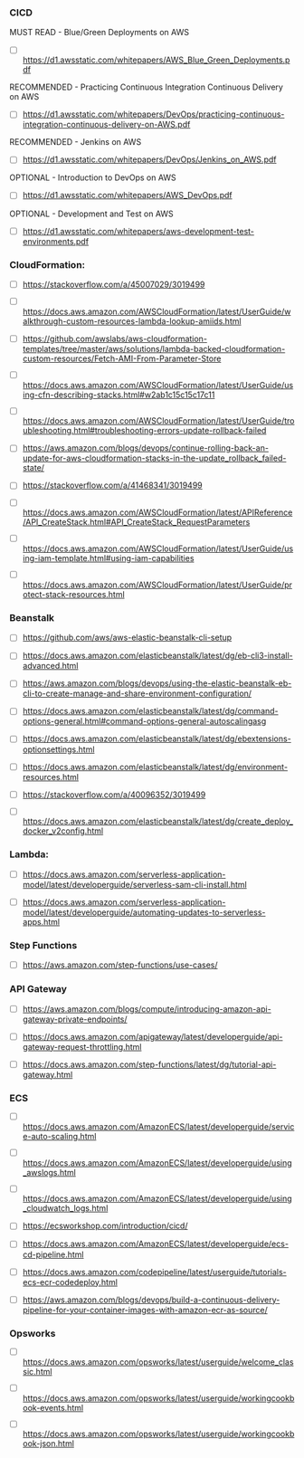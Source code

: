 
<!---
liuhory/liuhory is a ✨ special ✨ repository because its `README.md` (this file) appears on your GitHub profile.
AWS reading list
--->




### CICD

MUST READ - Blue/Green Deployments on AWS

- [ ] https://d1.awsstatic.com/whitepapers/AWS_Blue_Green_Deployments.pdf

RECOMMENDED - Practicing Continuous Integration Continuous Delivery on AWS
- [ ] https://d1.awsstatic.com/whitepapers/DevOps/practicing-continuous-integration-continuous-delivery-on-AWS.pdf

RECOMMENDED - Jenkins on AWS
- [ ] https://d1.awsstatic.com/whitepapers/DevOps/Jenkins_on_AWS.pdf

OPTIONAL - Introduction to DevOps on AWS
- [ ] https://d1.awsstatic.com/whitepapers/AWS_DevOps.pdf

OPTIONAL - Development and Test on AWS
- [ ] https://d1.awsstatic.com/whitepapers/aws-development-test-environments.pdf


### CloudFormation:

- [ ] https://stackoverflow.com/a/45007029/3019499

- [ ] https://docs.aws.amazon.com/AWSCloudFormation/latest/UserGuide/walkthrough-custom-resources-lambda-lookup-amiids.html

- [ ] https://github.com/awslabs/aws-cloudformation-templates/tree/master/aws/solutions/lambda-backed-cloudformation-custom-resources/Fetch-AMI-From-Parameter-Store

- [ ] https://docs.aws.amazon.com/AWSCloudFormation/latest/UserGuide/using-cfn-describing-stacks.html#w2ab1c15c15c17c11

- [ ] https://docs.aws.amazon.com/AWSCloudFormation/latest/UserGuide/troubleshooting.html#troubleshooting-errors-update-rollback-failed

- [ ] https://aws.amazon.com/blogs/devops/continue-rolling-back-an-update-for-aws-cloudformation-stacks-in-the-update_rollback_failed-state/

- [ ] https://stackoverflow.com/a/41468341/3019499

- [ ] https://docs.aws.amazon.com/AWSCloudFormation/latest/APIReference/API_CreateStack.html#API_CreateStack_RequestParameters

- [ ] https://docs.aws.amazon.com/AWSCloudFormation/latest/UserGuide/using-iam-template.html#using-iam-capabilities

- [ ] https://docs.aws.amazon.com/AWSCloudFormation/latest/UserGuide/protect-stack-resources.html

### Beanstalk

- [ ] https://github.com/aws/aws-elastic-beanstalk-cli-setup

- [ ] https://docs.aws.amazon.com/elasticbeanstalk/latest/dg/eb-cli3-install-advanced.html

- [ ] https://aws.amazon.com/blogs/devops/using-the-elastic-beanstalk-eb-cli-to-create-manage-and-share-environment-configuration/

- [ ] https://docs.aws.amazon.com/elasticbeanstalk/latest/dg/command-options-general.html#command-options-general-autoscalingasg

- [ ] https://docs.aws.amazon.com/elasticbeanstalk/latest/dg/ebextensions-optionsettings.html

- [ ] https://docs.aws.amazon.com/elasticbeanstalk/latest/dg/environment-resources.html

- [ ] https://stackoverflow.com/a/40096352/3019499

- [ ] https://docs.aws.amazon.com/elasticbeanstalk/latest/dg/create_deploy_docker_v2config.html

### Lambda:

- [ ] https://docs.aws.amazon.com/serverless-application-model/latest/developerguide/serverless-sam-cli-install.html

- [ ] https://docs.aws.amazon.com/serverless-application-model/latest/developerguide/automating-updates-to-serverless-apps.html

### Step Functions

- [ ] https://aws.amazon.com/step-functions/use-cases/

### API Gateway

- [ ] https://aws.amazon.com/blogs/compute/introducing-amazon-api-gateway-private-endpoints/

- [ ] https://docs.aws.amazon.com/apigateway/latest/developerguide/api-gateway-request-throttling.html

- [ ] https://docs.aws.amazon.com/step-functions/latest/dg/tutorial-api-gateway.html



### ECS

- [ ] https://docs.aws.amazon.com/AmazonECS/latest/developerguide/service-auto-scaling.html

- [ ] https://docs.aws.amazon.com/AmazonECS/latest/developerguide/using_awslogs.html

- [ ] https://docs.aws.amazon.com/AmazonECS/latest/developerguide/using_cloudwatch_logs.html

- [ ] https://ecsworkshop.com/introduction/cicd/

- [ ] https://docs.aws.amazon.com/AmazonECS/latest/developerguide/ecs-cd-pipeline.html

- [ ] https://docs.aws.amazon.com/codepipeline/latest/userguide/tutorials-ecs-ecr-codedeploy.html

- [ ] https://aws.amazon.com/blogs/devops/build-a-continuous-delivery-pipeline-for-your-container-images-with-amazon-ecr-as-source/



### Opsworks

- [ ] https://docs.aws.amazon.com/opsworks/latest/userguide/welcome_classic.html

- [ ] https://docs.aws.amazon.com/opsworks/latest/userguide/workingcookbook-events.html

- [ ] https://docs.aws.amazon.com/opsworks/latest/userguide/workingcookbook-json.html

